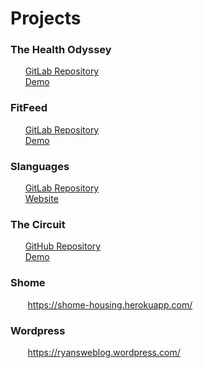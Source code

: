 # Projects

### The Health Odyssey 
&nbsp;&nbsp;&nbsp;&nbsp;&nbsp;&nbsp;[GitLab Repository](https://gitlab.com/ryangutz/idb "Title") <br />
&nbsp;&nbsp;&nbsp;&nbsp;&nbsp;&nbsp;[Demo](https://drive.google.com/open?id=1iX5SKnl52z1b6Da9ooMswu3tQs7wpQfE "Title")


### FitFeed
&nbsp;&nbsp;&nbsp;&nbsp;&nbsp;&nbsp;[GitLab Repository](https://gitlab.com/cchasteen99/fitfeed "Title") <br />
&nbsp;&nbsp;&nbsp;&nbsp;&nbsp;&nbsp;[Demo](https://drive.google.com/open?id=1sngjkyP0-VI7xuumuH6T9EGONMk9AeqH "Title")

### Slanguages
&nbsp;&nbsp;&nbsp;&nbsp;&nbsp;&nbsp;[GitLab Repository](https://gitlab.com/alvarohare1/slanguage "Title") <br />
&nbsp;&nbsp;&nbsp;&nbsp;&nbsp;&nbsp;[Website](https://playslanguage.wixsite.com/bram "Title")

### The Circuit
&nbsp;&nbsp;&nbsp;&nbsp;&nbsp;&nbsp;[GitHub Repository](https://github.com/shannonradey/cs354r_final "Title") <br />
&nbsp;&nbsp;&nbsp;&nbsp;&nbsp;&nbsp;[Demo](https://drive.google.com/open?id=1NbSNqKD4GiJVPWgNFyGrpvQjszwREKRu "Title")

### Shome
&nbsp;&nbsp;&nbsp;&nbsp;&nbsp;&nbsp; https://shome-housing.herokuapp.com/

### Wordpress
&nbsp;&nbsp;&nbsp;&nbsp;&nbsp;&nbsp; https://ryansweblog.wordpress.com/
